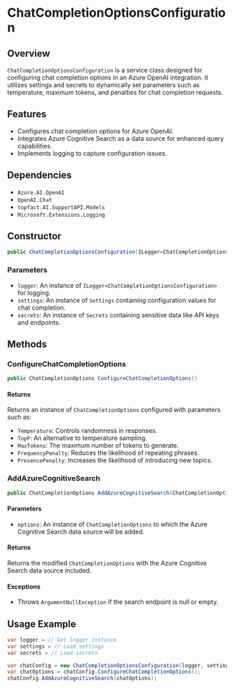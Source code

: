 # ChatCompletionOptionsConfiguration

## Overview

`ChatCompletionOptionsConfiguration` is a service class designed for configuring chat completion options in an Azure OpenAI integration. It utilizes settings and secrets to dynamically set parameters such as temperature, maximum tokens, and penalties for chat completion requests.

## Features

- Configures chat completion options for Azure OpenAI.
- Integrates Azure Cognitive Search as a data source for enhanced query capabilities.
- Implements logging to capture configuration issues.

## Dependencies

- `Azure.AI.OpenAI`
- `OpenAI.Chat`
- `topfact.AI.SupportAPI.Models`
- `Microsoft.Extensions.Logging`

## Constructor

```csharp
public ChatCompletionOptionsConfiguration(ILogger<ChatCompletionOptionsConfiguration> logger, Settings settings, Secrets secrets)
```

### Parameters

- `logger`: An instance of `ILogger<ChatCompletionOptionsConfiguration>` for logging.
- `settings`: An instance of `Settings` containing configuration values for chat completion.
- `secrets`: An instance of `Secrets` containing sensitive data like API keys and endpoints.

## Methods

### ConfigureChatCompletionOptions

```csharp
public ChatCompletionOptions ConfigureChatCompletionOptions()
```

#### Returns

Returns an instance of `ChatCompletionOptions` configured with parameters such as:
- `Temperature`: Controls randomness in responses.
- `TopP`: An alternative to temperature sampling.
- `MaxTokens`: The maximum number of tokens to generate.
- `FrequencyPenalty`: Reduces the likelihood of repeating phrases.
- `PresencePenalty`: Increases the likelihood of introducing new topics.

### AddAzureCognitiveSearch

```csharp
public ChatCompletionOptions AddAzureCognitiveSearch(ChatCompletionOptions options)
```

#### Parameters

- `options`: An instance of `ChatCompletionOptions` to which the Azure Cognitive Search data source will be added.

#### Returns

Returns the modified `ChatCompletionOptions` with the Azure Cognitive Search data source included.

#### Exceptions

- Throws `ArgumentNullException` if the search endpoint is null or empty.

## Usage Example

```csharp
var logger = // Get logger instance
var settings = // Load settings
var secrets = // Load secrets

var chatConfig = new ChatCompletionOptionsConfiguration(logger, settings, secrets);
var chatOptions = chatConfig.ConfigureChatCompletionOptions();
chatConfig.AddAzureCognitiveSearch(chatOptions);
```
